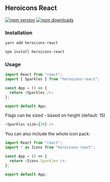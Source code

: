 ## Heroicons React

[![npm version](https://img.shields.io/npm/v/heroicons-react.svg)](https://www.npmjs.com/package/heroicons-react)
[![npm downloads](https://img.shields.io/npm/dm/heroicons-react.svg)](https://www.npmjs.com/package/heroicons-react)

### Installation

```sh
yarn add heroicons-react
```

```sh
npm install heroicons-react
```

### Usage

```javascript
import React from "react";
import { Sparkles } from "heroicons-react";

const App = () => {
  return <Sparkles />;
};

export default App;
```

Flags can be sized - based on height (default: 15)

```javascript
<Sparkles size={30} />
```

You can also include the whole icon pack:

```javascript
import React from "react";
import * as Icons from "heroicons-react";

const App = () => {
  return <Icons.Sparkles />;
};

export default App;
```
